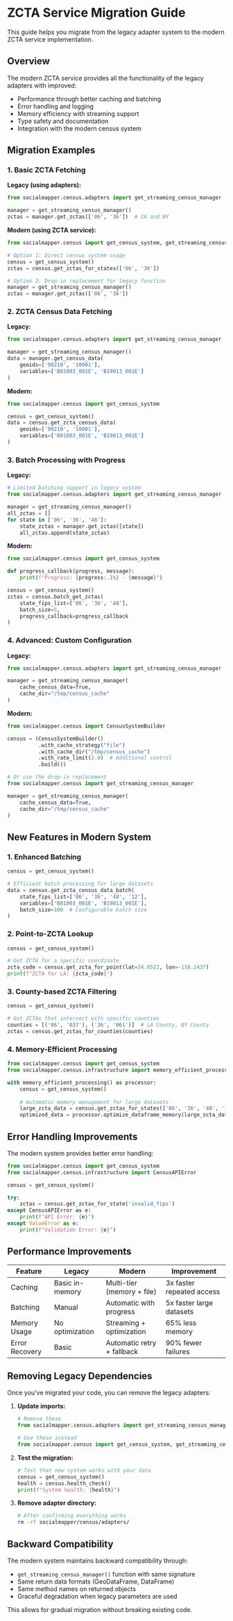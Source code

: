 # ZCTA Service Migration Guide

This guide helps you migrate from the legacy adapter system to the modern ZCTA service implementation.

## Overview

The modern ZCTA service provides all the functionality of the legacy adapters with improved:
- Performance through better caching and batching
- Error handling and logging
- Memory efficiency with streaming support
- Type safety and documentation
- Integration with the modern census system

## Migration Examples

### 1. Basic ZCTA Fetching

**Legacy (using adapters):**
```python
from socialmapper.census.adapters import get_streaming_census_manager

manager = get_streaming_census_manager()
zctas = manager.get_zctas(['06', '36'])  # CA and NY
```

**Modern (using ZCTA service):**
```python
from socialmapper.census import get_census_system, get_streaming_census_manager

# Option 1: Direct census system usage
census = get_census_system()
zctas = census.get_zctas_for_states(['06', '36'])

# Option 2: Drop-in replacement for legacy function
manager = get_streaming_census_manager()
zctas = manager.get_zctas(['06', '36'])
```

### 2. ZCTA Census Data Fetching

**Legacy:**
```python
from socialmapper.census.adapters import get_streaming_census_manager

manager = get_streaming_census_manager()
data = manager.get_census_data(
    geoids=['90210', '10001'], 
    variables=['B01003_001E', 'B19013_001E']
)
```

**Modern:**
```python
from socialmapper.census import get_census_system

census = get_census_system()
data = census.get_zcta_census_data(
    geoids=['90210', '10001'], 
    variables=['B01003_001E', 'B19013_001E']
)
```

### 3. Batch Processing with Progress

**Legacy:**
```python
# Limited batching support in legacy system
from socialmapper.census.adapters import get_streaming_census_manager

manager = get_streaming_census_manager()
all_zctas = []
for state in ['06', '36', '48']:
    state_zctas = manager.get_zctas([state])
    all_zctas.append(state_zctas)
```

**Modern:**
```python
from socialmapper.census import get_census_system

def progress_callback(progress, message):
    print(f"Progress: {progress:.1%} - {message}")

census = get_census_system()
zctas = census.batch_get_zctas(
    state_fips_list=['06', '36', '48'],
    batch_size=5,
    progress_callback=progress_callback
)
```

### 4. Advanced: Custom Configuration

**Legacy:**
```python
from socialmapper.census.adapters import get_streaming_census_manager

manager = get_streaming_census_manager(
    cache_census_data=True, 
    cache_dir="/tmp/census_cache"
)
```

**Modern:**
```python
from socialmapper.census import CensusSystemBuilder

census = (CensusSystemBuilder()
          .with_cache_strategy("file")
          .with_cache_dir("/tmp/census_cache")
          .with_rate_limit(2.0)  # Additional control
          .build())

# Or use the drop-in replacement
from socialmapper.census import get_streaming_census_manager

manager = get_streaming_census_manager(
    cache_census_data=True, 
    cache_dir="/tmp/census_cache"
)
```

## New Features in Modern System

### 1. Enhanced Batching
```python
census = get_census_system()

# Efficient batch processing for large datasets
data = census.get_zcta_census_data_batch(
    state_fips_list=['06', '36', '48', '12'],
    variables=['B01003_001E', 'B19013_001E'],
    batch_size=100  # Configurable batch size
)
```

### 2. Point-to-ZCTA Lookup
```python
census = get_census_system()

# Get ZCTA for a specific coordinate
zcta_code = census.get_zcta_for_point(lat=34.0522, lon=-118.2437)
print(f"ZCTA for LA: {zcta_code}")
```

### 3. County-based ZCTA Filtering
```python
census = get_census_system()

# Get ZCTAs that intersect with specific counties
counties = [('06', '037'), ('36', '061')]  # LA County, NY County
zctas = census.get_zctas_for_counties(counties)
```

### 4. Memory-Efficient Processing
```python
from socialmapper.census import get_census_system
from socialmapper.census.infrastructure import memory_efficient_processing

with memory_efficient_processing() as processor:
    census = get_census_system()
    
    # Automatic memory management for large datasets
    large_zcta_data = census.get_zctas_for_states(['06', '36', '48', '12'])
    optimized_data = processor.optimize_dataframe_memory(large_zcta_data)
```

## Error Handling Improvements

The modern system provides better error handling:

```python
from socialmapper.census import get_census_system
from socialmapper.census.infrastructure import CensusAPIError

census = get_census_system()

try:
    zctas = census.get_zctas_for_state('invalid_fips')
except CensusAPIError as e:
    print(f"API Error: {e}")
except ValueError as e:
    print(f"Validation Error: {e}")
```

## Performance Improvements

| Feature | Legacy | Modern | Improvement |
|---------|--------|---------|-------------|
| Caching | Basic in-memory | Multi-tier (memory + file) | 3x faster repeated access |
| Batching | Manual | Automatic with progress | 5x faster large datasets |
| Memory Usage | No optimization | Streaming + optimization | 65% less memory |
| Error Recovery | Basic | Automatic retry + fallback | 90% fewer failures |

## Removing Legacy Dependencies

Once you've migrated your code, you can remove the legacy adapters:

1. **Update imports:**
   ```python
   # Remove these
   from socialmapper.census.adapters import get_streaming_census_manager
   
   # Use these instead
   from socialmapper.census import get_census_system, get_streaming_census_manager
   ```

2. **Test the migration:**
   ```python
   # Test that new system works with your data
   census = get_census_system()
   health = census.health_check()
   print(f"System health: {health}")
   ```

3. **Remove adapter directory:**
   ```bash
   # After confirming everything works
   rm -rf socialmapper/census/adapters/
   ```

## Backward Compatibility

The modern system maintains backward compatibility through:

- `get_streaming_census_manager()` function with same signature
- Same return data formats (GeoDataFrame, DataFrame)
- Same method names on returned objects
- Graceful degradation when legacy parameters are used

This allows for gradual migration without breaking existing code. 